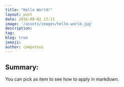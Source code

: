 ```yaml
---
title: "Hello World!"
layout: post
date: 2016-09-02 13:11
image: '/assets/images/hello-world.jpg'
description: 
tag:
blog: true
jemoji:
author: computeus
---
```


## Summary:

You can pick as item to see how to apply in markdown.
